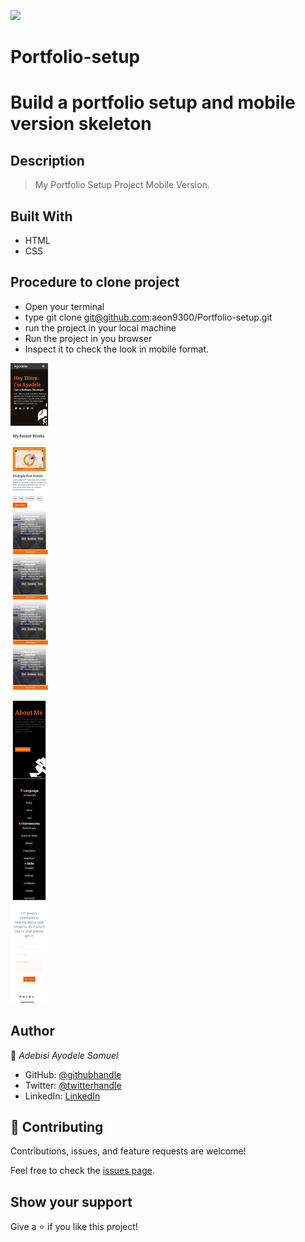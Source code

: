 ![](https://img.shields.io/badge/Microverse-blueviolet)

# Portfolio-setup
# Build a portfolio setup and mobile version skeleton

## Description
> My Portfolio Setup Project Mobile Version.

## Built With

- HTML
- CSS

## Procedure to clone project
- Open your terminal
- type git clone git@github.com:aeon9300/Portfolio-setup.git
- run the project in your local machine
- Run the project in you browser 
- Inspect it to check the look in mobile format.

![screenshot](images/img-microverse.png)

## Author

👤 *Adebisi Ayodele Samuel*

- GitHub: [@githubhandle](https://github.com/aeon9300)
- Twitter: [@twitterhandle](https://twitter.com/aeon9300)
- LinkedIn: [LinkedIn](https://www.linkedin.com/in/samuel-adebisi-4a589362/)

## 🤝 Contributing

Contributions, issues, and feature requests are welcome!

Feel free to check the [issues page](../../issues/).

## Show your support

Give a ⭐ if you like this project!
